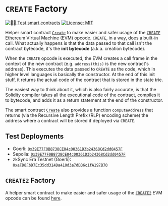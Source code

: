 # `CREATE` Factory

[![🕵️‍♂️ Test smart contracts](https://github.com/pcaversaccio/create-util/actions/workflows/test-contracts.yml/badge.svg)](https://github.com/pcaversaccio/create-util/actions/workflows/test-contracts.yml)
[![License: MIT](https://img.shields.io/badge/License-MIT-blue.svg)](https://opensource.org/license/mit/)

Helper smart contract [`Create`](./contracts/Create.sol) to make easier and safer usage of the [`CREATE`](https://www.evm.codes/#f0) Ethereum Virtual Machine (EVM) opcode. `CREATE`, in a way, does a built-in call. What actually happens is that the data passed to that call isn't the contract bytecode, it's the **init bytecode** (a.k.a. creation bytecode).

When the `CREATE` opcode is executed, the EVM creates a call frame in the context of the new contract (e.g. `address(this)` is the new contract's address). This executes the data passed to `CREATE` as the code, which in higher level languages is basically the constructor. At the end of this init stuff, it returns the actual code of the contract that is stored in the state trie.

The easiest way to think about it, which is also fairly accurate, is that the Solidity compiler takes all the executional code of the contract, compiles it to bytecode, and adds it as a return statement at the end of the constructor.

The smart contract [`Create`](./contracts/Create.sol) also provides a function `computeAddress` that returns (via the Recursive Length Prefix (RLP) encoding scheme) the address where a contract will be stored if deployed via `CREATE`.

## Test Deployments

- Goerli: [`0x39E77F0B8738CE04c00361D3b24368Cd2dd0457F`](https://goerli.etherscan.io/address/0x39E77F0B8738CE04c00361D3b24368Cd2dd0457F)
- Sepolia: [`0x39E77F0B8738CE04c00361D3b24368Cd2dd0457F`](https://sepolia.etherscan.io/address/0x39E77F0B8738CE04c00361D3b24368Cd2dd0457F)
- zkSync Era Testnet (Goerli): [`0xaFD8FbD7Ec35dd3149a410d3a7dD86c1fA197B70`](https://goerli.explorer.zksync.io/address/0xaFD8FbD7Ec35dd3149a410d3a7dD86c1fA197B70)

## `CREATE2` Factory

A helper smart contract to make easier and safer usage of the [`CREATE2`](https://eips.ethereum.org/EIPS/eip-1014) EVM opcode can be found [here](https://github.com/pcaversaccio/create2deployer).
